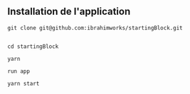 ## Installation de l'application

```
git clone git@github.com:ibrahimworks/startingBlock.git


cd startingBlock

yarn

run app 

yarn start

```


